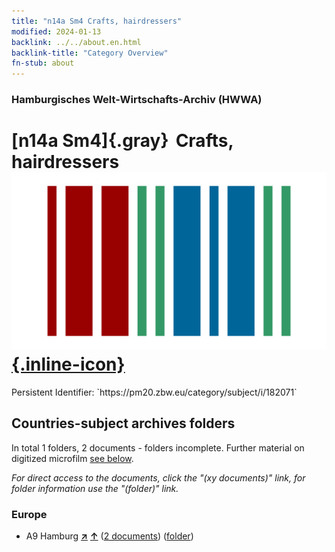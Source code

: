```yaml
---
title: "n14a Sm4 Crafts, hairdressers"
modified: 2024-01-13
backlink: ../../about.en.html
backlink-title: "Category Overview"
fn-stub: about
---
```


### Hamburgisches Welt-Wirtschafts-Archiv (HWWA)

# [n14a Sm4]{.gray}&#8201; Crafts, hairdressers &#160; [![Wikidata](/images/Wikidata-logo.svg "Wikidata"){.inline-icon}](http://www.wikidata.org/entity/Q104710676)

<div class="hint">Persistent Identifier: `https://pm20.zbw.eu/category/subject/i/182071`</div>







## Countries-subject archives folders







In total 1 folders, 2 documents - folders incomplete. Further material on digitized microfilm [see below](#filmsections).

_For direct access to the documents, click the "(xy documents)" link, for folder information use the "(folder)" link._



### Europe

- A9 Hamburg [**&nearr;**](../../../geo/i/140905/about.en.html "Hamburg (all folders)") [**&uarr;**](../../../geo/about.en.html#A9 "Country category system") (<a href="https://pm20.zbw.eu/iiifview/folder/sh/140905,182071" title="about: Hamburg : Crafts, hairdressers" target="_blank">2 documents</a>) ([folder](../../../../folder/sh/1409xx/140905/1820xx/182071/about.en.html))



<a id="filmsections" />













